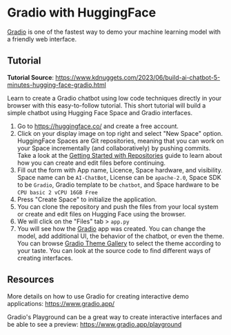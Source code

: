 # Gradio with HuggingFace

[Gradio](https://www.gradio.app/) is one of the fastest way to demo your machine learning model with a friendly web interface.

## Tutorial

**Tutorial Source**: https://www.kdnuggets.com/2023/06/build-ai-chatbot-5-minutes-hugging-face-gradio.html

Learn to create a Gradio chatbot using low code techniques directly in your browser with this easy-to-follow tutorial.
This short tutorial will build a simple chatbot using Hugging Face Space and Gradio interfaces.

1. Go to https://huggingface.co/ and create a free account.
2. Click on your display image on top right and select "New Space" option. HuggingFace Spaces are Git repositories, meaning that you can work on your Space incrementally (and collaboratively) by pushing commits. Take a look at the [Getting Started with Repositories](https://huggingface.co/docs/hub/en/repositories-getting-started) guide to learn about how you can create and edit files before continuing.
3. Fill out the form with App name, Licence, Space hardware, and visibility. Space name can be `AI-ChatBot`, License can be `apache-2.0`, Space SDK to be `Gradio`, Gradio template to be `chatbot`, and Space hardware to be `CPU basic 2 vCPU 16GB Free`
4. Press "Create Space" to initialize the application. 
5. You can clone the repository and push the files from your local system or create and edit files on Hugging Face using the browser. 
6. We will click on the "Files" tab > `app.py` 
7. You will see how the [Gradio](https://www.gradio.app/) app was created. You can change the model, add additional UI, the behavior of the chatbot, or even the theme. You can browse [Gradio Theme Gallery](https://huggingface.co/spaces/gradio/theme-gallery) to select the theme according to your taste. You can look at the source code to find different ways of creating interfaces.

## Resources

More details on how to use Gradio for creating interactive demo applications: https://www.gradio.app/

Gradio's Playground can be a great way to create interactive interfaces and be able to see a preview: https://www.gradio.app/playground